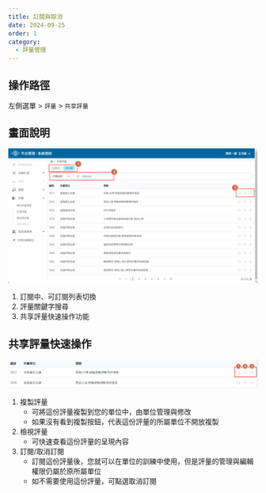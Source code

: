 ```yaml
---
title: 訂閱與取消
date: 2024-09-25
order: 1
category:
  - 評量管理
---
```


## 操作路徑

左側選單 > ```評量``` > ```共享評量```

## 畫面說明

![共享評量總覽頁面](./images/share-assessment-list-1.png)

1. 訂閱中、可訂閱列表切換
2. 評量關鍵字搜尋
3. 共享評量快速操作功能

## 共享評量快速操作

![共享評量快速操作](./images/share-assessment-list-2.png)

1. 複製評量
    - 可將這份評量複製到您的單位中，由單位管理與修改
    - 如果沒有看到複製按鈕，代表這份評量的所屬單位不開放複製
2. 檢視評量
    - 可快速查看這份評量的呈現內容
3. 訂閱/取消訂閱
    - 訂閱這份評量後，您就可以在單位的訓練中使用，但是評量的管理與編輯權限仍屬於原所屬單位
    - 如不需要使用這份評量，可點選取消訂閱
